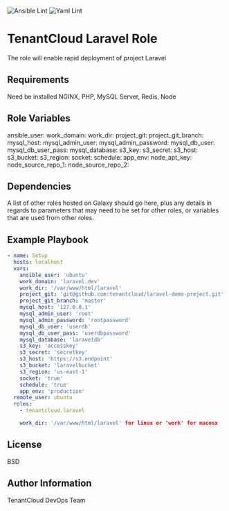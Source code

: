
![Ansible Lint](https://github.com/tenantcloud/ansible-role-laravel/workflows/Ansible%20Lint/badge.svg?branch-master)
![Yaml Lint](https://github.com/tenantcloud/ansible-role-laravel/workflows/Yaml%20Lint/badge.svg?branch-master)

TenantCloud Laravel Role
=========

The role will enable rapid deployment of project Laravel 

Requirements
------------

Need be installed NGINX, PHP, MySQL Server, Redis, Node

Role Variables
--------------

ansible_user:
work_domain:
work_dir:
project_git:
project_git_branch:
mysql_host:
mysql_admin_user:
mysql_admin_password: 
mysql_db_user:
mysql_db_user_pass:
mysql_database:
s3_key:
s3_secret:
s3_host:
s3_bucket:
s3_region:
socket:
schedule:
app_env:
node_apt_key:
node_source_repo_1:
node_source_repo_2:

Dependencies
------------

A list of other roles hosted on Galaxy should go here, plus any details in regards to parameters that may need to be set for other roles, or variables that are used from other roles.

Example Playbook
----------------

```yaml
- name: Setup
  hosts: localhost
  vars:
    ansible_user: 'ubuntu'
    work_domain: 'laravel.dev'
    work_dir: '/var/www/html/laravel'
    project_git: 'git@github.com:tenantcloud/laravel-demo-project.git'
    project_git_branch: 'master'
    mysql_host: '127.0.0.1'
    mysql_admin_user: 'root'
    mysql_admin_password: 'rootpassword'
    mysql_db_user: 'userdb'
    mysql_db_user_pass: 'userdbpassword'
    mysql_database: 'laraveldb'
    s3_key: 'accesskey'
    s3_secret: 'secretkey'
    s3_host: 'https://s3.endpoint'
    s3_bucket: 'laravelbucket'
    s3_region: 'us-east-1'
    socket: 'true'
    schedule: 'true'
    app_env: 'production'
  remote_user: ubuntu
  roles:
    - tenantcloud.laravel
```

```yaml
    work_dir: '/var/www/html/laravel' for linux or 'work' for macosx
``` 

License
-------

BSD

Author Information
------------------

TenantCloud DevOps Team
